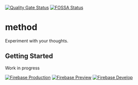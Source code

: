 [![Quality Gate Status](https://sonarcloud.io/api/project_badges/measure?project=thipokch_method&metric=alert_status)](https://sonarcloud.io/summary/new_code?id=thipokch_method)
[![FOSSA Status](https://app.fossa.com/api/projects/git%2Bgithub.com%2Fthipokch%2Fmethod.svg?type=shield)](https://app.fossa.com/projects/git%2Bgithub.com%2Fthipokch%2Fmethod?ref=badge_shield)

# method

Experiment with your thoughts.

## Getting Started

Work in progress

[![Firebase Production](https://img.shields.io/badge/firebase-prd-FFCA28?logo=firebase)](https://console.firebase.google.com/project/method-gcp-prd/overview)
[![Firebase Preview](https://img.shields.io/badge/firebase-pre-lightgrey?logo=firebase)](https://console.firebase.google.com/project/method-gcp-pre/overview)
[![Firebase Develop](https://img.shields.io/badge/firebase-dev-lightgrey?logo=firebase)](https://console.firebase.google.com/project/method-gcp-dev/overview)
